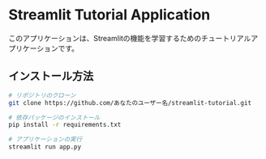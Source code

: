 # Streamlit Tutorial Application

このアプリケーションは、Streamlitの機能を学習するためのチュートリアルアプリケーションです。

## インストール方法

```bash
# リポジトリのクローン
git clone https://github.com/あなたのユーザー名/streamlit-tutorial.git

# 依存パッケージのインストール
pip install -r requirements.txt

# アプリケーションの実行
streamlit run app.py